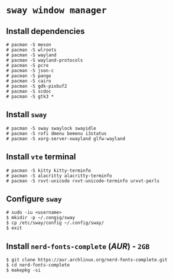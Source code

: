# `sway window manager`

## Install dependencies

```
# pacman -S meson
# pacman -S wlroots
# pacman -S wayland
# pacman -S wayland-protocols
# pacman -S pcre
# pacman -S json-c
# pacman -S pango
# pacman -S cairo
# pacman -S gdk-pixbuf2
# pacman -S scdoc
# pacman -S gtk3 *
```

## Install `sway`

```
# pacman -S sway swaylock swayidle
# pacman -S rofi dmenu bemenu i3status
# pacman -S xorg-server-xwayland glfw-wayland
```

## Install `vte` terminal

```
# pacman -S kitty kitty-terminfo
# pacman -S alacritty alacritty-terminfo
# pacman -S rxvt-unicode rxvt-unicode-terminfo urxvt-perls

```

## Configure `sway`

```
# sudo -iu <username>
$ mkidir -p ~/.congig/sway
$ cp /etc/sway/config ~/.config/sway/
$ exit
```

## Install `nerd-fonts-complete` (*AUR*) - `2GB`

```
$ git clone https://aur.archlinux.org/nerd-fonts-complete.git
$ cd nerd-fonts-complete
$ makepkg -si
```
